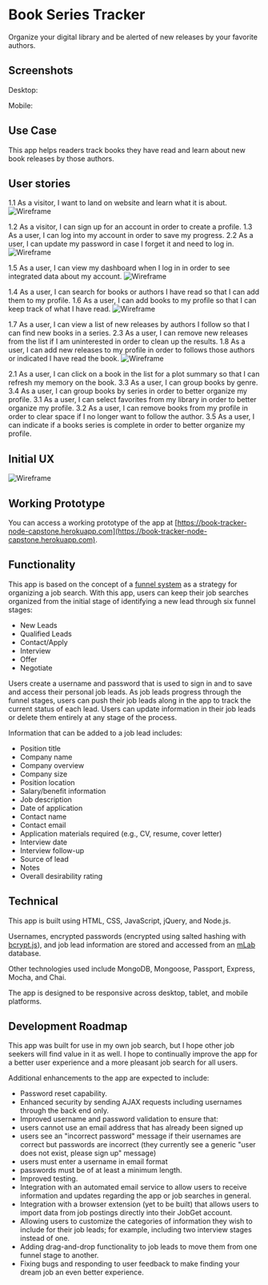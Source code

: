# Book Series Tracker

Organize your digital library and be alerted of new releases by your favorite authors.

## Screenshots
Desktop:

<!--![Desktop](https://raw.githubusercontent.com/Marjona6/job-get-node-capstone/master/public/img/jobget-screenshot-01.png)-->

Mobile:

<!--![Mobile](https://raw.githubusercontent.com/Marjona6/job-get-node-capstone/master/public/img/jobget-iphone-screenshot-00.jpg)-->

## Use Case
This app helps readers track books they have read and learn about new book releases by those authors.

## User stories
1.1 As a visitor, I want to land on website and learn what it is about.
![Wireframe](https://github.com/EGrebowski/book-series-tracker-node-capstone/blob/master/github-images/user-story-1.JPG)

1.2 As a visitor, I can sign up for an account in order to create a profile.
1.3 As a user, I can log into my account in order to save my progress.
2.2 As a user, I can update my password in case I forget it and need to log in.
![Wireframe](https://github.com/EGrebowski/book-series-tracker-node-capstone/blob/master/github-images/user-story-2.JPG)

1.5 As a user, I can view my dashboard when I log in in order to see integrated data about my account.
![Wireframe](https://github.com/EGrebowski/book-series-tracker-node-capstone/blob/master/github-images/user-story-3.JPG)

1.4 As a user, I can search for books or authors I have read so that I can add them to my profile.
1.6 As a user, I can add books to my profile so that I can keep track of what I have read.
![Wireframe](https://github.com/EGrebowski/book-series-tracker-node-capstone/blob/master/github-images/user-story-4.JPG)

1.7 As a user, I can view a list of new releases by authors I follow so that I can find new books in a series.
2.3 As a user, I can remove new releases from the list if I am uninterested in order to clean up the results.
1.8 As a user, I can add new releases to my profile in order to follows those authors or indicated I have read the book.
![Wireframe](https://github.com/EGrebowski/book-series-tracker-node-capstone/blob/master/github-images/user-story-5.JPG)

2.1 As a user, I can click on a book in the list for a plot summary so that I can refresh my memory on the book.
3.3 As a user, I can group books by genre.
3.4 As a user, I can group books by series in order to better organize my profile.
3.1 As a user, I can select favorites from my library in order to better organize my profile.
3.2 As a user, I can remove books from my profile in order to clear space if I no longer want to follow the author.
3.5 As a user, I can indicate if a books series is complete in order to better organize my profile.


## Initial UX
![Wireframe](https://raw.githubusercontent.com/Marjona6/job-get-node-capstone/master/public/img/wireframe-01.jpg)

## Working Prototype
You can access a working prototype of the app at [https://book-tracker-node-capstone.herokuapp.com](https://book-tracker-node-capstone.herokuapp.com).

## Functionality
This app is based on the concept of a [funnel system](https://timsstrategy.com/how-to-create-a-job-search-funnel/) as a strategy for organizing a job search. With this app, users can keep their job searches organized from the initial stage of identifying a new lead through six funnel stages:
* New Leads
* Qualified Leads
* Contact/Apply
* Interview
* Offer
* Negotiate

Users create a username and password that is used to sign in and to save and access their personal job leads. As job leads progress through the funnel stages, users can push their job leads along in the app to track the current status of each lead. Users can update information in their job leads or delete them entirely at any stage of the process.

Information that can be added to a job lead includes:
* Position title
* Company name
* Company overview
* Company size
* Position location
* Salary/benefit information
* Job description
* Date of application
* Contact name
* Contact email
* Application materials required (e.g., CV, resume, cover letter)
* Interview date
* Interview follow-up
* Source of lead
* Notes
* Overall desirability rating

## Technical
This app is built using HTML, CSS, JavaScript, jQuery, and Node.js.

Usernames, encrypted passwords (encrypted using salted hashing with [bcrypt.js](https://www.npmjs.com/package/bcryptjs)), and job lead information are stored and accessed from an [mLab](https://mlab.com) database.

Other technologies used include MongoDB, Mongoose, Passport, Express, Mocha, and Chai.

The app is designed to be responsive across desktop, tablet, and mobile platforms.

## Development Roadmap
This app was built for use in my own job search, but I hope other job seekers will find value in it as well. I hope to continually improve the app for a better user experience and a more pleasant job search for all users.

Additional enhancements to the app are expected to include:
* Password reset capability.
* Enhanced security by sending AJAX requests including usernames through the back end only.
* Improved username and password validation to ensure that:
* users cannot use an email address that has already been signed up
* users see an "incorrect password" message if their usernames are correct but passwords are incorrect (they currently see a generic "user does not exist, please sign up" message)
* users must enter a username in email format
* passwords must be of at least a minimum length.
* Improved testing.
* Integration with an automated email service to allow users to receive information and updates regarding the app or job searches in general.
* Integration with a browser extension (yet to be built) that allows users to import data from job postings directly into their JobGet account.
* Allowing users to customize the categories of information they wish to include for their job leads; for example, including two interview stages instead of one.
* Adding drag-and-drop functionality to job leads to move them from one funnel stage to another.
* Fixing bugs and responding to user feedback to make finding your dream job an even better experience.
